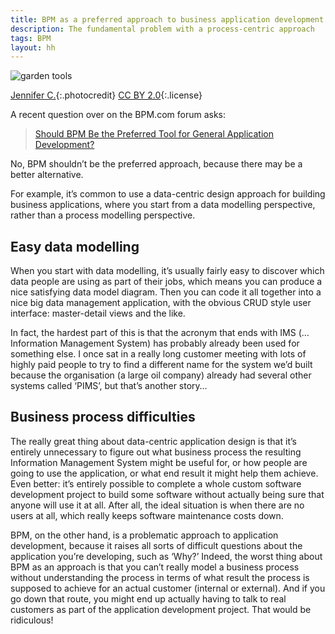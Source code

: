 ```yaml
---
title: BPM as a preferred approach to business application development
description: The fundamental problem with a process-centric approach
tags: BPM
layout: hh
---
```


![garden tools](tools.jpg)

[Jennifer C.](https://www.flickr.com/photos/29638108@N06/7718086616){:.photocredit}
[CC BY 2.0](https://creativecommons.org/licenses/by/2.0/){:.license}

A recent question over on the BPM.com forum asks:

> [Should BPM Be the Preferred Tool for General Application Development?](http://bpm.com/bpm-today/in-the-forum/should-bpm-be-the-preferred-tool-for-general-application-development)

No, BPM shouldn’t be the preferred approach, because there may be a better alternative.

For example, it’s common to use a data-centric design approach for building business applications, where you start from a data modelling perspective, rather than a process modelling perspective.

## Easy data modelling

When you start with data modelling, it’s usually fairly easy to discover which data people are using as part of their jobs, which means you can produce a nice satisfying data model diagram. Then you can code it all together into a nice big data management application, with the obvious CRUD style user interface: master-detail views and the like.

In fact, the hardest part of this is that the acronym that ends with IMS (… Information Management System) has probably already been used for something else. I once sat in a really long customer meeting with lots of highly paid people to try to find a different name for the system we’d built because the organisation (a large oil company) already had several other systems called ‘PIMS’, but that’s another story…

## Business process difficulties

The really great thing about data-centric application design is that it’s entirely unnecessary to figure out what business process the resulting Information Management System might be useful for, or how people are going to use the application, or what end result it might help them achieve. Even better: it’s entirely possible to complete a whole custom software development project to build some software without actually being sure that anyone will use it at all. After all, the ideal situation is when there are no users at all, which really keeps software maintenance costs down.

BPM, on the other hand, is a problematic approach to application development, because it raises all sorts of difficult questions about the application you’re developing, such as ‘Why?’ Indeed, the worst thing about BPM as an approach is that you can’t really model a business process without understanding the process in terms of what result the process is supposed to achieve for an actual customer (internal or external). And if you go down that route, you might end up actually having to talk to real customers as part of the application development project. That would be ridiculous!

